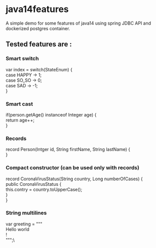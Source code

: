 # java14features
A simple demo for some features of java14 using spring JDBC API and dockerized postgres container.

## Tested features are :
### Smart switch
var index = switch(StateEnum) {\
 case HAPPY -> 1;\
 case SO_SO -> 0;\
 case SAD -> -1;\
}

### Smart cast
if(person.getAge() instanceof Integer age) {\
   return age++;\
}

### Records
record Person(Intger id, String firstName, String lastName) {\
}

### Compact constructor (can be used only with records)
record CoronaVirusStatus(String country, Long numberOfCases) {\
   public CoronaVirusStatus {\
      this.contry = country.toUpperCase();\
   }\
}

### String multilines
var greeting = """\
 Hello world\
 !\
""";\


